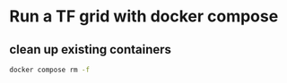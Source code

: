 # Run a TF grid with docker compose

## clean up existing containers

```sh
docker compose rm -f
```
